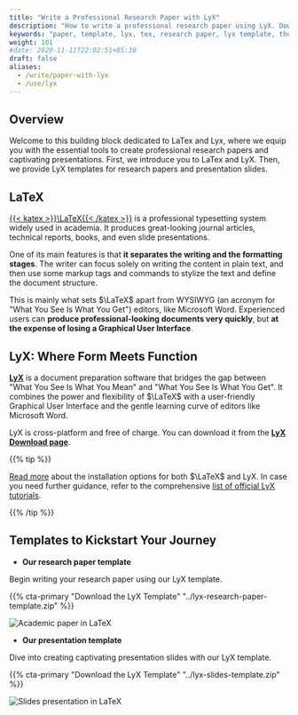 ```yaml
---
title: "Write a Professional Research Paper with LyX"
description: "How to write a professional research paper using LyX. Download our LyX template for research papers, academic papers, and thesis."
keywords: "paper, template, lyx, tex, research paper, lyx template, thesis, paper, scientific, latex"
weight: 101
#date: 2020-11-11T22:02:51+05:30
draft: false
aliases:
  - /write/paper-with-lyx
  - /use/lyx
---
```


## Overview

Welcome to this building block dedicated to LaTex and Lyx, where we equip you with the essential tools to create professional research papers and captivating presentations. First, we introduce you to LaTex and LyX. Then, we provide LyX templates for research papers and presentation slides.

## LaTeX

[{{< katex >}}\LaTeX{{< /katex >}}](https://www.latex-project.org) is a professional typesetting system widely used in academia. It produces great-looking journal articles, technical reports, books, and even slide presentations.

One of its main features is that **it separates the writing and the formatting stages**. The writer can focus solely on writing the content in plain text, and then use some markup tags and commands to stylize the text and define the document structure.

This is mainly what sets $\LaTeX$ apart from WYSIWYG (an acronym for "What You See Is What You Get") editors, like Microsoft Word. Experienced users can **produce professional-looking documents very quickly**, but **at the expense of losing a Graphical User Interface**.

## LyX: Where Form Meets Function

**[LyX](https://www.lyx.org)** is a document preparation software that bridges the gap between "What You See Is What You Mean" and "What You See Is What You Get". It combines the power and flexibility of $\LaTeX$ with a user-friendly Graphical User Interface and the gentle learning curve of editors like Microsoft Word.

LyX is cross-platform and free of charge. You can download it from the **[LyX Download page](https://www.lyx.org/Download)**.

{{% tip %}}

[Read more](/get/latex) about the installation options for both $\LaTeX$ and LyX.
In case you need further guidance, refer to the comprehensive [list of official LyX tutorials](https://wiki.lyx.org/LyX/Tutorials).

{{% /tip %}}

## Templates to Kickstart Your Journey 

- **Our research paper template**

Begin writing your research paper using our LyX template.

{{% cta-primary "Download the LyX Template" "../lyx-research-paper-template.zip" %}}

![Academic paper in LaTeX](../img/research-paper-lyx-template.png)

- **Our presentation template**

Dive into creating captivating presentation slides with our LyX template.

{{% cta-primary "Download the LyX Template" "../lyx-slides-template.zip" %}}

![Slides presentation in LaTeX](../img/slides-lyx-template.png)
